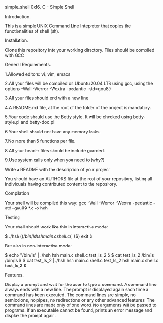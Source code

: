 
simple_shell
0x16. C - Simple Shell

Introduction.

This is a simple UNIX Command Line Intepreter that copies the functionalities of shell (sh).

Installation.

Clone this repository into your working directory. Files should be compiled with GCC

General Requirements.

1.Allowed editors: vi, vim, emacs

2.All your files will be compiled on Ubuntu 20.04 LTS using gcc, using the options -Wall -Werror -Wextra -pedantic -std=gnu89

3.All your files should end with a new line

4.A README.md file, at the root of the folder of the project is mandatory.

5.Your code should use the Betty style. It will be checked using betty-style.pl and betty-doc.pl

6.Your shell should not have any memory leaks.

7.No more than 5 functions per file.

8.All your header files should be include guarded.

9.Use system calls only when you need to (why?)

Write a README with the description of your project

You should have an AUTHORS file at the root of your repository, listing all individuals having contributed content to the repository.

Compilation

Your shell will be compiled this way: gcc -Wall -Werror -Wextra -pedantic -std=gnu89 *.c -o hsh

Testing

Your shell should work like this in interactive mode:

$ ./hsh ($) /bin/ls hsh main.c shell.c ($) ($) exit $

But also in non-interactive mode:

$ echo "/bin/ls" | ./hsh hsh main.c shell.c test_ls_2 $ $ cat test_ls_2 /bin/ls /bin/ls $ $ cat test_ls_2 | ./hsh hsh main.c shell.c test_ls_2 hsh main.c shell.c test_ls_2 $

Features.

Display a prompt and wait for the user to type a command. A command line always ends with a new line.
The prompt is displayed again each time a command has been executed.
The command lines are simple, no semicolons, no pipes, no redirections or any other advanced features.
The command lines are made only of one word. No arguments will be passed to programs.
If an executable cannot be found, prints an error message and display the prompt again.

